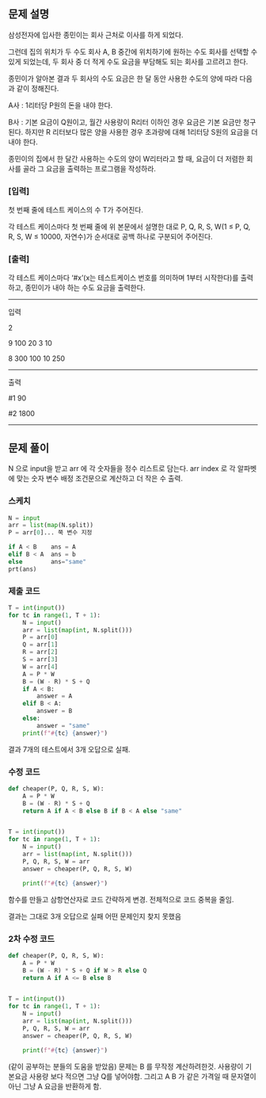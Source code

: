 ## 문제 설명

삼성전자에 입사한 종민이는 회사 근처로 이사를 하게 되었다.

그런데 집의 위치가 두 수도 회사 A, B 중간에 위치하기에 원하는 수도 회사를 선택할 수 있게 되었는데, 두 회사 중 더 적게 수도 요금을 부담해도 되는 회사를 고르려고 한다.
 
종민이가 알아본 결과 두 회사의 수도 요금은 한 달 동안 사용한 수도의 양에 따라 다음과 같이 정해진다.
 
A사 : 1리터당 P원의 돈을 내야 한다.

B사 : 기본 요금이 Q원이고, 월간 사용량이 R리터 이하인 경우 요금은 기본 요금만 청구된다. 하지만 R 리터보다 많은 양을 사용한 경우 초과량에 대해 1리터당 S원의 요금을 더 내야 한다.

종민이의 집에서 한 달간 사용하는 수도의 양이 W리터라고 할 때, 요금이 더 저렴한 회사를 골라 그 요금을 출력하는 프로그램을 작성하라.

### [입력]

첫 번째 줄에 테스트 케이스의 수 T가 주어진다.

각 테스트 케이스마다 첫 번째 줄에 위 본문에서 설명한 대로 P, Q, R, S, W(1 ≤ P, Q, R, S, W ≤ 10000, 자연수)가 순서대로 공백 하나로 구분되어 주어진다.

### [출력]

각 테스트 케이스마다 ‘#x’(x는 테스트케이스 번호를 의미하며 1부터 시작한다)를 출력하고, 종민이가 내야 하는 수도 요금을 출력한다.

---

입력

2

9 100 20 3 10

8 300 100 10 250

---

출력

#1 90

#2 1800

---

## 문제 풀이

N 으로 input을 받고 arr 에 각 숫자들을 정수 리스트로 담는다.
arr index 로 각 알파벳에 맞는 숫자 변수 배정
조건문으로 계산하고 더 작은 수 출력.

### 스케치
```py
N = input
arr = list(map(N.split))
P = arr[0]... 쭉 변수 지정

if A < B    ans = A
elif B < A  ans = b
else        ans="same"
prt(ans)
```

### 제출 코드
```py
T = int(input())
for tc in range(1, T + 1):
    N = input()
    arr = list(map(int, N.split()))
    P = arr[0]
    Q = arr[1]
    R = arr[2]
    S = arr[3]
    W = arr[4]
    A = P * W
    B = (W - R) * S + Q
    if A < B:
        answer = A
    elif B < A:
        answer = B
    else:
        answer = "same"
    print(f"#{tc} {answer}")
```

결과 7개의 테스트에서 3개 오답으로 실패.

### 수정 코드

```py
def cheaper(P, Q, R, S, W):
    A = P * W
    B = (W - R) * S + Q
    return A if A < B else B if B < A else "same"


T = int(input())
for tc in range(1, T + 1):
    N = input()
    arr = list(map(int, N.split()))
    P, Q, R, S, W = arr
    answer = cheaper(P, Q, R, S, W)

    print(f"#{tc} {answer}")
```
함수를 만들고 삼항연산자로 코드 간략하게 변경.
전체적으로 코드 중복을 줄임. 

결과는 그대로 3개 오답으로 실패 어떤 문제인지 찾지 못했음


### 2차 수정 코드

```py
def cheaper(P, Q, R, S, W):
    A = P * W
    B = (W - R) * S + Q if W > R else Q
    return A if A <= B else B


T = int(input())
for tc in range(1, T + 1):
    N = input()
    arr = list(map(int, N.split()))
    P, Q, R, S, W = arr
    answer = cheaper(P, Q, R, S, W)

    print(f"#{tc} {answer}")
```

(같이 공부하는 분들의 도움을 받았음)
문제는 B 를 무작정 계산하려한것. 사용량이 기본요금 사용량 보다 적으면 그냥 Q를 넣어야함.
그리고 A B 가 같은 가격일 때 문자열이 아닌 그냥 A 요금을 반환하게 함.
